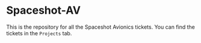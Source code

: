 # Spaceshot-AV
This is the repository for all the Spaceshot Avionics tickets. You can find the tickets in the `Projects` tab.
